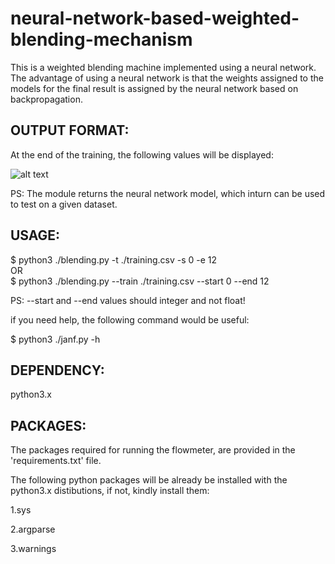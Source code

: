 # neural-network-based-weighted-blending-mechanism
This is a weighted blending machine implemented using a neural network. The advantage of using a neural network is that the weights assigned to the models for the final result is assigned by the neural network based on backpropagation.

OUTPUT FORMAT:
--------------
At the end of the training, the following values will be displayed:

![alt text](https://github.com/nishantuzir/neural-network-based-weighted-blending-mechanism/blob/master/output.png)

PS: The module returns the neural network model, which inturn can be used to test on a given dataset.

USAGE:
------
$ python3 ./blending.py -t ./training.csv -s 0 -e 12   
OR    
$ python3 ./blending.py --train ./training.csv --start 0 --end 12

PS: --start and --end values should integer and not float!

if you need help, the following command would be useful:

$ python3 ./janf.py -h

DEPENDENCY:
-----------
python3.x

PACKAGES:
---------
The packages required for running the flowmeter, are provided in the 'requirements.txt' file.

The following python packages will be already be installed with the python3.x distibutions, if not, kindly install them:

1.sys

2.argparse

3.warnings
